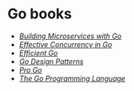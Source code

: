 # Go books

* [_Building Microservices with Go_](./books/Building%20microservices%20with%20Go%20build%20seamless,%20efficient,%20and%20robust%20microservices%20with%20Go%20(Jackson,%20Nic)%20(Z-Library).pdf)
* [_Effective Concurrency in Go_](./books/Effective_Concurrency_in_Go__Develop.pdf)
* [_Efficient Go_](./books/Efficient%20Go%20Data-Driven%20Performance%20Optimization%20(Bartlomiej%20Plotka)%20(Z-Library).pdf)
* [_Go Design Patterns_](./books/Go%20design%20patterns%20learn%20idiomatic,%20efficient,%20clean,%20and%20extensible%20Go%20design%20and%20concurrency%20patterns%20by%20using%20TDD%20(Contreras,%20Mario%20Castro)%20(Z-Library).pdf)
* [_Pro Go_](./books/Pro_Go.pdf)
* [_The Go Programming Language_](./books/The%20Go%20Programming%20Language.pdf)
